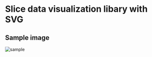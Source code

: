 # Slice data visualization libary with SVG 

## Sample image
![sample](https://github.com/akageyama/slice-svg/assets/17426293/0c694a11-3d12-4e25-b534-34c45310288e)

